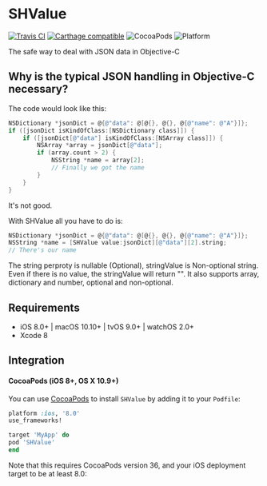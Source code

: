 # SHValue

[![Travis CI](https://travis-ci.org/SwiftyJSON/SwiftyJSON.svg?branch=master)](https://travis-ci.org/SwiftyJSON/SwiftyJSON) [![Carthage compatible](https://img.shields.io/badge/Carthage-compatible-4BC51D.svg?style=flat)](https://github.com/Carthage/Carthage) ![CocoaPods](https://img.shields.io/cocoapods/v/SwiftyJSON.svg) ![Platform](https://img.shields.io/badge/platforms-iOS%208.0+%20%7C%20macOS%2010.10+%20%7C%20tvOS%209.0+%20%7C%20watchOS%202.0+-333333.svg)

The safe way to deal with JSON data in Objective-C

## Why is the typical JSON handling in Objective-C necessary?

The code would look like this:
```Objective-C
NSDictionary *jsonDict = @{@"data": @[@{}, @{}, @{@"name": @"A"}]};
if ([jsonDict isKindOfClass:[NSDictionary class]]) {
    if ([jsonDict[@"data"] isKindOfClass:[NSArray class]]) {
        NSArray *array = jsonDict[@"data"];
        if (array.count > 2) {
            NSString *name = array[2];
            // Finally we got the name
        }
    }
}
```

It's not good.

With SHValue all you have to do is:

```Objective-C
NSDictionary *jsonDict = @{@"data": @[@{}, @{}, @{@"name": @"A"}]};
NSString *name = [SHValue value:jsonDict][@"data"][2].string;
// There's our name
```

The string perproty is nullable (Optional), stringValue is Non-optional string.
Even if there is no value, the stringValue will return "".
It also supports array, dictionary and number, optional and non-optional.


## Requirements

- iOS 8.0+ | macOS 10.10+ | tvOS 9.0+ | watchOS 2.0+
- Xcode 8

## Integration

#### CocoaPods (iOS 8+, OS X 10.9+)

You can use [CocoaPods](http://cocoapods.org/) to install `SHValue` by adding it to your `Podfile`:

```ruby
platform :ios, '8.0'
use_frameworks!

target 'MyApp' do
pod 'SHValue'
end
```

Note that this requires CocoaPods version 36, and your iOS deployment target to be at least 8.0:


